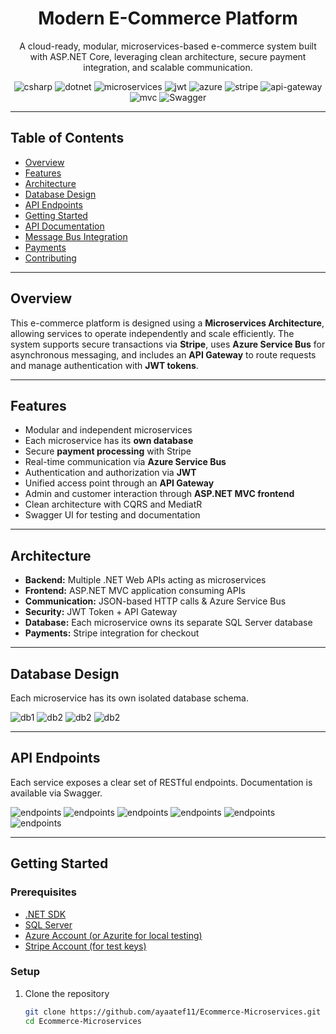 <div align="center">
  <h1>Modern E-Commerce Platform</h1>
  <p>A cloud-ready, modular, microservices-based e-commerce system built with ASP.NET Core, leveraging clean architecture, secure payment integration, and scalable communication.</p>
  
  <img src="https://img.shields.io/badge/C%23-239120?style=for-the-badge&logo=csharp&logoColor=white" alt="csharp" />
  <img src="https://img.shields.io/badge/.NET-512BD4?style=for-the-badge&logo=dotnet&logoColor=white" alt="dotnet" />
  <img src="https://img.shields.io/badge/Microservices-00BFFF?style=for-the-badge&logo=microstrategy&logoColor=white" alt="microservices" />
  <img src="https://img.shields.io/badge/JWT-000000?style=for-the-badge&logo=JSON%20web%20tokens&logoColor=white" alt="jwt">
  <img src="https://img.shields.io/badge/Azure_Service_Bus-0078D4?style=for-the-badge&logo=microsoftazure&logoColor=white" alt="azure">
  <img src="https://img.shields.io/badge/Stripe-635BFF?style=for-the-badge&logo=stripe&logoColor=white" alt="stripe" />
  <img src="https://img.shields.io/badge/API%20Gateway-FF9900?style=for-the-badge&logo=amazonapi&logoColor=white" alt="api-gateway" />
  <img src="https://img.shields.io/badge/MVC%20Frontend-FF69B4?style=for-the-badge&logo=dotnet&logoColor=white" alt="mvc" />
  <img src="https://img.shields.io/badge/Swagger-85EA2D?style=for-the-badge&logo=Swagger&logoColor=white" alt="Swagger" />
</div>

---

## Table of Contents

- [Overview](#overview)
- [Features](#features)
- [Architecture](#architecture)
- [Database Design](#database-design)
- [API Endpoints](#api-endpoints)
- [Getting Started](#getting-started)
- [API Documentation](#api-documentation)
- [Message Bus Integration](#message-bus-integration)
- [Payments](#payments)
- [Contributing](#contributing)

---

## Overview

This e-commerce platform is designed using a **Microservices Architecture**, allowing services to operate independently and scale efficiently. The system supports secure transactions via **Stripe**, uses **Azure Service Bus** for asynchronous messaging, and includes an **API Gateway** to route requests and manage authentication with **JWT tokens**.

---

## Features

- Modular and independent microservices
- Each microservice has its **own database**
- Secure **payment processing** with Stripe
- Real-time communication via **Azure Service Bus**
- Authentication and authorization via **JWT**
- Unified access point through an **API Gateway**
- Admin and customer interaction through **ASP.NET MVC frontend**
- Clean architecture with CQRS and MediatR
- Swagger UI for testing and documentation

---

## Architecture

- **Backend:** Multiple .NET Web APIs acting as microservices  
- **Frontend:** ASP.NET MVC application consuming APIs  
- **Communication:** JSON-based HTTP calls & Azure Service Bus  
- **Security:** JWT Token + API Gateway  
- **Database:** Each microservice owns its separate SQL Server database  
- **Payments:** Stripe integration for checkout  

---

## Database Design

Each microservice has its own isolated database schema.

![db1](./assets/01.png)
![db2](./assets/02.png)
![db2](./assets/03.png)
![db2](./assets/04.png)

---

## API Endpoints

Each service exposes a clear set of RESTful endpoints. Documentation is available via Swagger.

![endpoints](./assets/05.png)
![endpoints](./assets/06.png)
![endpoints](./assets/07.png)
![endpoints](./assets/08.png)
![endpoints](./assets/09.png)
![endpoints](./assets/010.png)

---

## Getting Started

### Prerequisites

- [.NET SDK](https://dotnet.microsoft.com/en-us/download)
- [SQL Server](https://www.microsoft.com/en-us/sql-server/sql-server-downloads)
- [Azure Account (or Azurite for local testing)](https://azure.microsoft.com/)
- [Stripe Account (for test keys)](https://stripe.com/docs/testing)

### Setup

1. Clone the repository

   ```bash
   git clone https://github.com/ayaatef11/Ecommerce-Microservices.git
   cd Ecommerce-Microservices
